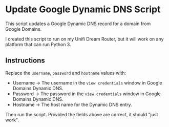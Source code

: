 # Update Google Dynamic DNS Script
This script updates a Google Dynamic DNS record for a domain from Google Domains.

I created this script to run on my Unifi Dream Router, but it will work on any platform that can run Python 3.

## Instructions
Replace the `username`, `password` and `hostname` values with:
- Username -> The username in the `view credentials` window in Google Domains Dynamic DNS.
- Password -> The password in the `view credentials` window in Google Domains Dynamic DNS.
- Hostname -> The host name for the Dynamic DNS entry.

Then run the script. Provided the fields above are correct, it should "just work".